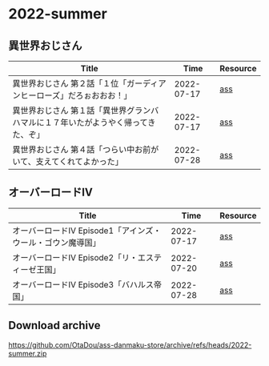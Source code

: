 
# 2022-summer

## 異世界おじさん
| Title | Time | Resource |
| ----- | ----- | ----- |
| 異世界おじさん 第２話「１位「ガーディアンヒーローズ」だろぉおおお！」 | 2022-07-17 | <a href="archive%2Fisekaiojisan%2F%E7%95%B0%E4%B8%96%E7%95%8C%E3%81%8A%E3%81%98%E3%81%95%E3%82%93%20%E7%AC%AC%EF%BC%92%E8%A9%B1%E3%80%8C%EF%BC%91%E4%BD%8D%E3%80%8C%E3%82%AC%E3%83%BC%E3%83%87%E3%82%A3%E3%82%A2%E3%83%B3%E3%83%92%E3%83%BC%E3%83%AD%E3%83%BC%E3%82%BA%E3%80%8D%E3%81%A0%E3%82%8D%E3%81%89%E3%81%8A%E3%81%8A%E3%81%8A%EF%BC%81%E3%80%8D.ass">ass</a> |
| 異世界おじさん 第１話「異世界グランバハマルに１７年いたがようやく帰ってきた、ぞ」 | 2022-07-17 | <a href="archive%2Fisekaiojisan%2F%E7%95%B0%E4%B8%96%E7%95%8C%E3%81%8A%E3%81%98%E3%81%95%E3%82%93%20%E7%AC%AC%EF%BC%91%E8%A9%B1%E3%80%8C%E7%95%B0%E4%B8%96%E7%95%8C%E3%82%B0%E3%83%A9%E3%83%B3%E3%83%90%E3%83%8F%E3%83%9E%E3%83%AB%E3%81%AB%EF%BC%91%EF%BC%97%E5%B9%B4%E3%81%84%E3%81%9F%E3%81%8C%E3%82%88%E3%81%86%E3%82%84%E3%81%8F%E5%B8%B0%E3%81%A3%E3%81%A6%E3%81%8D%E3%81%9F%E3%80%81%E3%81%9E%E3%80%8D.ass">ass</a> |
| 異世界おじさん 第４話「つらい中お前がいて、支えてくれてよかった」 | 2022-07-28 | <a href="archive%2Fisekaiojisan%2F%E7%95%B0%E4%B8%96%E7%95%8C%E3%81%8A%E3%81%98%E3%81%95%E3%82%93%20%E7%AC%AC%EF%BC%94%E8%A9%B1%E3%80%8C%E3%81%A4%E3%82%89%E3%81%84%E4%B8%AD%E3%81%8A%E5%89%8D%E3%81%8C%E3%81%84%E3%81%A6%E3%80%81%E6%94%AF%E3%81%88%E3%81%A6%E3%81%8F%E3%82%8C%E3%81%A6%E3%82%88%E3%81%8B%E3%81%A3%E3%81%9F%E3%80%8D.ass">ass</a> |
  
## オーバーロードⅣ
| Title | Time | Resource |
| ----- | ----- | ----- |
| オーバーロードⅣ Episode1「アインズ・ウール・ゴウン魔導国」 | 2022-07-17 | <a href="archive%2Foverlord4%2F%E3%82%AA%E3%83%BC%E3%83%90%E3%83%BC%E3%83%AD%E3%83%BC%E3%83%89%E2%85%A3%20Episode1%E3%80%8C%E3%82%A2%E3%82%A4%E3%83%B3%E3%82%BA%E3%83%BB%E3%82%A6%E3%83%BC%E3%83%AB%E3%83%BB%E3%82%B4%E3%82%A6%E3%83%B3%E9%AD%94%E5%B0%8E%E5%9B%BD%E3%80%8D.ass">ass</a> |
| オーバーロードⅣ Episode2「リ・エスティーゼ王国」 | 2022-07-20 | <a href="archive%2Foverlord4%2F%E3%82%AA%E3%83%BC%E3%83%90%E3%83%BC%E3%83%AD%E3%83%BC%E3%83%89%E2%85%A3%20Episode2%E3%80%8C%E3%83%AA%E3%83%BB%E3%82%A8%E3%82%B9%E3%83%86%E3%82%A3%E3%83%BC%E3%82%BC%E7%8E%8B%E5%9B%BD%E3%80%8D.ass">ass</a> |
| オーバーロードⅣ Episode3「バハルス帝国」 | 2022-07-28 | <a href="archive%2Foverlord4%2F%E3%82%AA%E3%83%BC%E3%83%90%E3%83%BC%E3%83%AD%E3%83%BC%E3%83%89%E2%85%A3%20Episode3%E3%80%8C%E3%83%90%E3%83%8F%E3%83%AB%E3%82%B9%E5%B8%9D%E5%9B%BD%E3%80%8D.ass">ass</a> |
  

## Download archive
<https://github.com/OtaDou/ass-danmaku-store/archive/refs/heads/2022-summer.zip>
